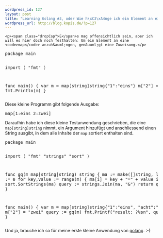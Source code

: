 ```yaml
--- 
wordpress_id: 127
layout: post
title: "Learning Golang #3, oder Wie h\xC3\xA4nge ich ein Element an eine Map?"
wordpress_url: http://blog.kopis.de/?p=127
---
```


    <p><span class="dropCap">E</span>s mag offensichtlich sein, aber ich will es hier doch noch festhalten: Um ein Element an eine <code>map</code> anzuh&auml;ngen, gen&uuml;gt eine Zuweisung.</p>
<p><span style="font-family: Times New Roman; font-size: medium;">
<div class="CodeRay">
  <div class="code"><pre>package main

import (
    &quot;fmt&quot;
)

func main() {
    var m = map[string]string{&quot;1&quot;:&quot;eins&quot;}
    m[&quot;2&quot;] = &quot;zwei&quot;
    fmt.Println(m)
}</pre></div>
</div>

</span></p>
<p>Diese kleine Programm gibt folgende Ausgabe:</p>
<p><span style="font-family: Times New Roman; font-size: medium;">
<div class="CodeRay">
  <div class="code"><pre>map[1:eins 2:zwei]</pre></div>
</div>

</span></p>
<p>Daraufhin habe ich diese kleine Testanwendung geschrieben, die eine <code>map[string]string</code> nimmt, ein Argument hinzuf&uuml;gt und anschliessend einen String ausgibt, in dem alle Inhalte der <code>map</code> sortiert enthalten sind.</p>
<p><span style="font-family: Times New Roman; font-size: medium;">
<div class="CodeRay">
  <div class="code"><pre>package main

import (
    &quot;fmt&quot;
    &quot;strings&quot;
    &quot;sort&quot;
)

func gq(m map[string]string) string {
    ma := make([]string, len(m))
    i := 0
    for key,value := range(m) {
        ma[i] = key + &quot;=&quot; + value
        i++
    }
    sort.SortStrings(ma)
    query := strings.Join(ma, &quot;&amp;&quot;)
    return query
}

func main() {
    var m = map[string]string{&quot;1&quot;:&quot;eins&quot;, &quot;acht&quot;:&quot;8&quot;}
    m[&quot;2&quot;] = &quot;zwei&quot;
    query := gq(m)
    fmt.Printf(&quot;result: ?%sn&quot;, query)
}</pre></div>
</div>

</span></p>
<p>Und ja, brauche ich so f&uuml;r meine erste kleine Anwendung von <a href="http://golang.org">golang</a>. :-)</p>
  
